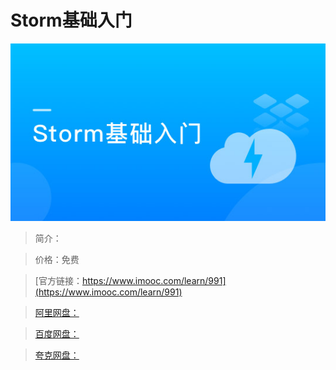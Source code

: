 # Storm基础入门

![img](../../assets/5fe44303000184f805400304.jpg)

> 简介：

> 价格：免费

> [官方链接：https://www.imooc.com/learn/991](https://www.imooc.com/learn/991)

> [阿里网盘：]()

> [百度网盘：]()

> [夸克网盘：]()
